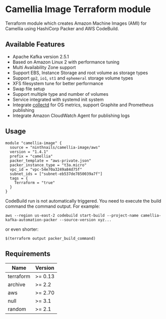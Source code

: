 # Camellia Image Terraform module

Terraform module which creates Amazon Machine Images (AMI) for Camellia using HashiCorp Packer and AWS CodeBuild.

## Available Features
* Apache Kafka version 2.5.1
* Based on Amazon Linux 2 with performance tuning 
* Multi Availability Zone support
* Support EBS, Instance Storage and root volume as storage types  
* Support `gp2`, `io1`, `st1` and `ephemeral` storage volume types
* XFS filesystem tune for better performance
* Swap file setup 
* Support multiple type and number of volumes
* Service integrated with systemd init system
* Integrate [collectd](https://collectd.org/) for OS metrics, support Graphite and Prometheus publishing
* Integrate Amazon CloudWatch Agent for publishing logs

## Usage

```hcl
module "camellia-image" {
  source = "ninthnails/camellia-image/aws"
  version = "1.4.1"
  prefix = "camellia"
  packer_template = "aws-private.json"
  packer_instance_type = "t3a.micro"
  vpc_id = "vpc-54e70a3249a84d75f"
  subnet_ids = ["subnet-eb537de7850039a7f"]
  tags = {
    Terraform = "true"
  }
}
```

CodeBuild run is not automatically triggered. You need to execute the build command the command output.
For example:

```shell
aws --region us-east-2 codebuild start-build --project-name camellia-kafka-automation-packer --source-version xyz...
```

or even shorter:
```shell
$(terraform output packer_build_command)
```

## Requirements

| Name | Version |
|------|---------|
| terraform | >= 0.13 |
| archive | >= 2.2 |
| aws | >= 2.70 |
| null | >= 3.1 |
| random | >= 2.1 |

